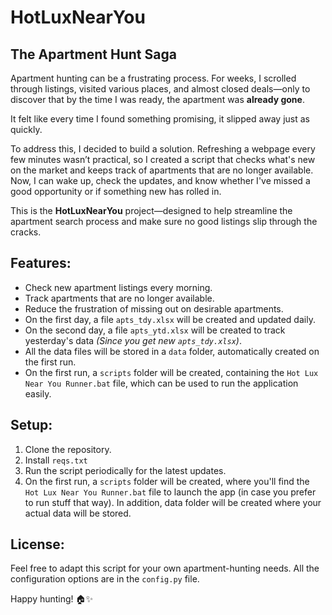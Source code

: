 # HotLuxNearYou

## The Apartment Hunt Saga

Apartment hunting can be a frustrating process. For weeks, I scrolled through listings, visited various places, and almost closed deals—only to discover that by the time I was ready, the apartment was **already gone**.

It felt like every time I found something promising, it slipped away just as quickly. 

To address this, I decided to build a solution. Refreshing a webpage every few minutes wasn’t practical, so I created a script that checks what's new on the market and keeps track of apartments that are no longer available. Now, I can wake up, check the updates, and know whether I've missed a good opportunity or if something new has rolled in.

This is the **HotLuxNearYou** project—designed to help streamline the apartment search process and make sure no good listings slip through the cracks.

## Features:
- Check new apartment listings every morning.
- Track apartments that are no longer available.
- Reduce the frustration of missing out on desirable apartments.
- On the first day, a file `apts_tdy.xlsx` will be created and updated daily.
- On the second day, a file `apts_ytd.xlsx` will be created to track yesterday's data _(Since you get new `apts_tdy.xlsx`)_. 
- All the data files will be stored in a `data` folder, automatically created on the first run.
- On the first run, a `scripts` folder will be created, containing the `Hot Lux Near You Runner.bat` file, which can be used to run the application easily.

## Setup:
1. Clone the repository.
2. Install `reqs.txt`
3. Run the script periodically for the latest updates.
4. On the first run, a `scripts` folder will be created, where you'll find the `Hot Lux Near You Runner.bat` file to launch the app (in case you prefer to run stuff that way). In addition, data folder will be created where your actual data will be stored.

## License:
Feel free to adapt this script for your own apartment-hunting needs. All the configuration options are in the `config.py` file.

Happy hunting! 🏠✨
